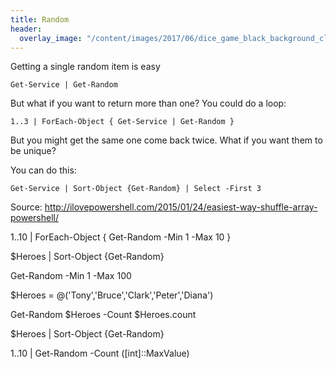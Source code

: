 ```yaml
---
title: Random
header:
  overlay_image: "/content/images/2017/06/dice_game_black_background_close_up__u_2560x1600.jpg"
---
```

Getting a single random item is easy

    Get-Service | Get-Random

But what if you want to return more than one? You could do a loop: 

    1..3 | ForEach-Object { Get-Service | Get-Random }

But you might get the same one come back twice. What if you want them to be unique?

You can do this:

    Get-Service | Sort-Object {Get-Random} | Select -First 3

Source: http://ilovepowershell.com/2015/01/24/easiest-way-shuffle-array-powershell/

1..10 | ForEach-Object { Get-Random -Min 1 -Max 10 }

$Heroes | Sort-Object {Get-Random}

Get-Random -Min 1 -Max 100


$Heroes = @('Tony','Bruce','Clark','Peter','Diana')

Get-Random $Heroes -Count $Heroes.count

$Heroes | Sort-Object {Get-Random}



1..10 | Get-Random -Count ([int]::MaxValue)